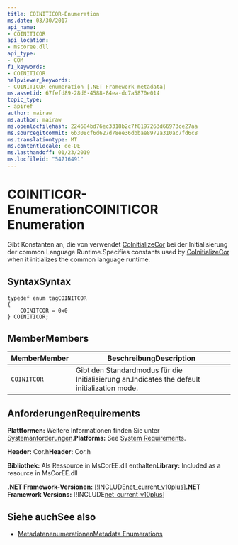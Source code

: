 ```yaml
---
title: COINITICOR-Enumeration
ms.date: 03/30/2017
api_name:
- COINITICOR
api_location:
- mscoree.dll
api_type:
- COM
f1_keywords:
- COINITICOR
helpviewer_keywords:
- COINITICOR enumeration [.NET Framework metadata]
ms.assetid: 67fefd89-28d6-4588-84ea-dc7a5870e014
topic_type:
- apiref
author: mairaw
ms.author: mairaw
ms.openlocfilehash: 224684bd76ec3318b2c7f8197263d66973ce27aa
ms.sourcegitcommit: 6b308cf6d627d78ee36dbbae8972a310ac7fd6c8
ms.translationtype: MT
ms.contentlocale: de-DE
ms.lasthandoff: 01/23/2019
ms.locfileid: "54716491"
---
```

# <a name="coiniticor-enumeration"></a><span data-ttu-id="d67f7-102">COINITICOR-Enumeration</span><span class="sxs-lookup"><span data-stu-id="d67f7-102">COINITICOR Enumeration</span></span>
<span data-ttu-id="d67f7-103">Gibt Konstanten an, die von verwendet [CoInitializeCor](../../../../docs/framework/unmanaged-api/hosting/coinitializecor-function.md) bei der Initialisierung der common Language Runtime.</span><span class="sxs-lookup"><span data-stu-id="d67f7-103">Specifies constants used by [CoInitializeCor](../../../../docs/framework/unmanaged-api/hosting/coinitializecor-function.md) when it initializes the common language runtime.</span></span>  
  
## <a name="syntax"></a><span data-ttu-id="d67f7-104">Syntax</span><span class="sxs-lookup"><span data-stu-id="d67f7-104">Syntax</span></span>  
  
```  
typedef enum tagCOINITCOR  
{  
    COINITCOR = 0x0  
} COINITICOR;  
```  
  
## <a name="members"></a><span data-ttu-id="d67f7-105">Member</span><span class="sxs-lookup"><span data-stu-id="d67f7-105">Members</span></span>  
  
|<span data-ttu-id="d67f7-106">Member</span><span class="sxs-lookup"><span data-stu-id="d67f7-106">Member</span></span>|<span data-ttu-id="d67f7-107">Beschreibung</span><span class="sxs-lookup"><span data-stu-id="d67f7-107">Description</span></span>|  
|------------|-----------------|  
|`COINITCOR`|<span data-ttu-id="d67f7-108">Gibt den Standardmodus für die Initialisierung an.</span><span class="sxs-lookup"><span data-stu-id="d67f7-108">Indicates the default initialization mode.</span></span>|  
  
## <a name="requirements"></a><span data-ttu-id="d67f7-109">Anforderungen</span><span class="sxs-lookup"><span data-stu-id="d67f7-109">Requirements</span></span>  
 <span data-ttu-id="d67f7-110">**Plattformen:** Weitere Informationen finden Sie unter [Systemanforderungen](../../../../docs/framework/get-started/system-requirements.md).</span><span class="sxs-lookup"><span data-stu-id="d67f7-110">**Platforms:** See [System Requirements](../../../../docs/framework/get-started/system-requirements.md).</span></span>  
  
 <span data-ttu-id="d67f7-111">**Header:** Cor.h</span><span class="sxs-lookup"><span data-stu-id="d67f7-111">**Header:** Cor.h</span></span>  
  
 <span data-ttu-id="d67f7-112">**Bibliothek:** Als Ressource in MsCorEE.dll enthalten</span><span class="sxs-lookup"><span data-stu-id="d67f7-112">**Library:** Included as a resource in MsCorEE.dll</span></span>  
  
 <span data-ttu-id="d67f7-113">**.NET Framework-Versionen:** [!INCLUDE[net_current_v10plus](../../../../includes/net-current-v10plus-md.md)]</span><span class="sxs-lookup"><span data-stu-id="d67f7-113">**.NET Framework Versions:** [!INCLUDE[net_current_v10plus](../../../../includes/net-current-v10plus-md.md)]</span></span>  
  
## <a name="see-also"></a><span data-ttu-id="d67f7-114">Siehe auch</span><span class="sxs-lookup"><span data-stu-id="d67f7-114">See also</span></span>
- [<span data-ttu-id="d67f7-115">Metadatenenumerationen</span><span class="sxs-lookup"><span data-stu-id="d67f7-115">Metadata Enumerations</span></span>](../../../../docs/framework/unmanaged-api/metadata/metadata-enumerations.md)
